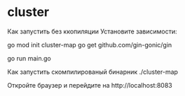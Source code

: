 # cluster

Как запустить без ккопиляции
Установите зависимости:

go mod init cluster-map
go get github.com/gin-gonic/gin

go run main.go

Как запустить скомпилированый бинарник
./cluster-map

Откройте браузер и перейдите на http://localhost:8083